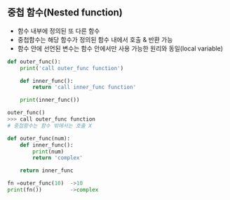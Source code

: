 ## 중첩 함수(Nested function)

- 함수 내부에 정의된 또 다른 함수
- 중첩함수는 해당 함수가 정의된 함수 내에서 호출 & 반환 가능
- 함수 안에 선언된 변수는 함수 안에서만 사용 가능한 원리와 동일(local variable)

```python
def outer_func():
	print('call outer_func function')

	def inner_func():
		return 'call inner_func function'

	print(inner_func())

outer_func()
>>> call outer_func function
# 중첩함수는 함수 밖에서는 호출 X

```

```python
def outer_func(num):
	def inner_func():
		print(num)
		return 'complex'

	return inner_func

fn =outer_func(10)  ->10
print(fn()) 	    ->complex
```